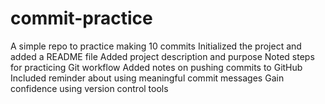 # commit-practice
A simple repo to practice making 10 commits
Initialized the project and added a README file
Added project description and purpose
Noted steps for practicing Git workflow
Added notes on pushing commits to GitHub
Included reminder about using meaningful commit messages
Gain confidence using version control tools
